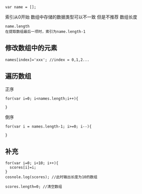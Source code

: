     var name = [];

索引从0开始
数组中存储的数据类型可以不一致
但是不推荐
数组长度

    name.length
    在提取数组最后一项时，索引为name.length-1
    
    
## **修改数组中的元素**

    names[index]='xxx'; //index = 0,1,2...
    
## **遍历数组**

正序

    for(var i=0; i<names.length;i++){
    
    }

倒序

    for(var i = names.length-1; i>=0; i--){
    
    }

## **补充**

    for(var i=0; i<10; i++){
      scores[i]=i;
    }
    cosnole.log(scores); //此时输出长度为10的数组
    
    scores.length=0; //清空数组
